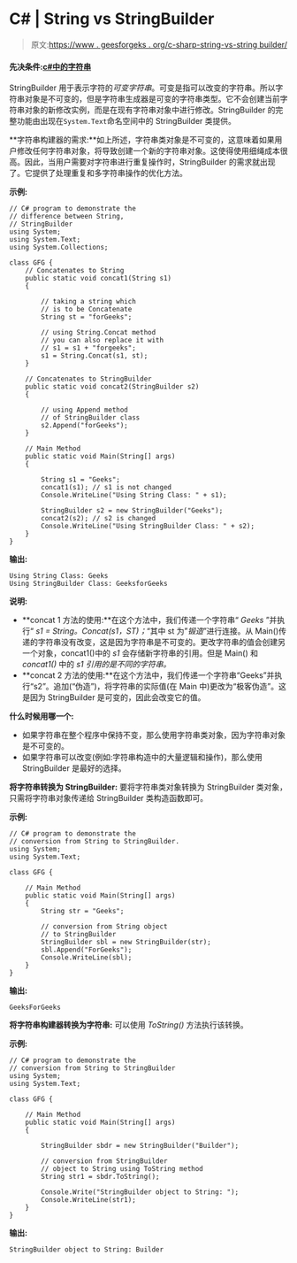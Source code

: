 # C# | String vs StringBuilder

> 原文:[https://www . geesforgeks . org/c-sharp-string-vs-string builder/](https://www.geeksforgeeks.org/c-sharp-string-vs-stringbuilder/)

#### 先决条件:[c#中的字符串](https://www.geeksforgeeks.org/c-string/)

StringBuilder 用于表示字符的*可变字符串*。可变是指可以改变的字符串。所以字符串对象是不可变的，但是字符串生成器是可变的字符串类型。它不会创建当前字符串对象的新修改实例，而是在现有字符串对象中进行修改。StringBuilder 的完整功能由出现在`System.Text`命名空间中的 StringBuilder 类提供。

**字符串构建器的需求:**如上所述，字符串类对象是不可变的，这意味着如果用户修改任何字符串对象，将导致创建一个新的字符串对象。这使得使用细绳成本很高。因此，当用户需要对字符串进行重复操作时，StringBuilder 的需求就出现了。它提供了处理重复和多字符串操作的优化方法。

**示例:**

```
// C# program to demonstrate the
// difference between String,
// StringBuilder
using System;
using System.Text;
using System.Collections;

class GFG {
    // Concatenates to String
    public static void concat1(String s1)
    {

        // taking a string which
        // is to be Concatenate
        String st = "forGeeks";

        // using String.Concat method
        // you can also replace it with
        // s1 = s1 + "forgeeks";
        s1 = String.Concat(s1, st);
    }

    // Concatenates to StringBuilder
    public static void concat2(StringBuilder s2)
    {

        // using Append method
        // of StringBuilder class
        s2.Append("forGeeks");
    }

    // Main Method
    public static void Main(String[] args)
    {

        String s1 = "Geeks";
        concat1(s1); // s1 is not changed
        Console.WriteLine("Using String Class: " + s1);

        StringBuilder s2 = new StringBuilder("Geeks");
        concat2(s2); // s2 is changed
        Console.WriteLine("Using StringBuilder Class: " + s2);
    }
}
```

**输出:**

```
Using String Class: Geeks
Using StringBuilder Class: GeeksforGeeks

```

**说明:**

*   **concat 1 方法的使用:**在这个方法中，我们传递一个字符串“ *Geeks* ”并执行“ *s1 = String。Concat(s1，ST)；*“其中 st 为”*锻造*”进行连接。从 Main()传递的字符串没有改变，这是因为字符串是不可变的。更改字符串的值会创建另一个对象，concat1()中的 *s1* 会存储新字符串的引用。但是 Main() 和 *concat1()* 中的 *s1 引用的是不同的字符串。*
*   **concat 2 方法的使用:**在这个方法中，我们传递一个字符串“Geeks”并执行“s2”。追加(“伪造”)，将字符串的实际值(在 Main 中)更改为“极客伪造”。这是因为 StringBuilder 是可变的，因此会改变它的值。

**什么时候用哪一个:**

*   如果字符串在整个程序中保持不变，那么使用字符串类对象，因为字符串对象是不可变的。
*   如果字符串可以改变(例如:字符串构造中的大量逻辑和操作)，那么使用 StringBuilder 是最好的选择。

**将字符串转换为 StringBuilder:**
要将字符串类对象转换为 StringBuilder 类对象，只需将字符串对象传递给 StringBuilder 类构造函数即可。

**示例:**

```
// C# program to demonstrate the
// conversion from String to StringBuilder.
using System;
using System.Text;

class GFG {

    // Main Method
    public static void Main(String[] args)
    {
        String str = "Geeks";

        // conversion from String object
        // to StringBuilder
        StringBuilder sbl = new StringBuilder(str);
        sbl.Append("ForGeeks");
        Console.WriteLine(sbl);
    }
}
```

**输出:**

```
GeeksForGeeks
```

**将字符串构建器转换为字符串:**
可以使用 *ToString()* 方法执行该转换。

**示例:**

```
// C# program to demonstrate the
// conversion from String to StringBuilder
using System;
using System.Text;

class GFG {

    // Main Method
    public static void Main(String[] args)
    {

        StringBuilder sbdr = new StringBuilder("Builder");

        // conversion from StringBuilder
        // object to String using ToString method
        String str1 = sbdr.ToString();

        Console.Write("StringBuilder object to String: ");
        Console.WriteLine(str1);
    }
}
```

**输出:**

```
StringBuilder object to String: Builder
```